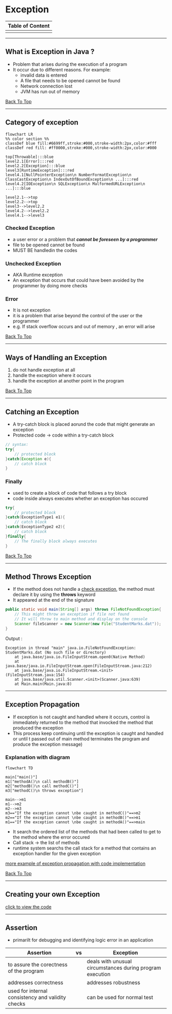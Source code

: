 # Exception
|Table of Content|
|---|
|[]()|
---
## What is Exception in Java ?
- Problem that arises during the execution of a program
- It occur due to different reasons. For example:
    - invalid data is entered
    - A file that needs to be opened cannot be found
    - Network connection lost
    - JVM has run out of memory

[Back To Top](#exception)

---
## Category of exception
```mermaid
flowchart LR
%% color section %%
classDef blue fill:#6699ff,stroke:#000,stroke-width:2px,color:#fff
classDef red fill: #ff0000,stroke:#000,stroke-width:2px,color:#000

top[Throwable]:::blue
level2.1[Error]:::red
level2.2[Exception]:::blue
level3[RuntimeException]:::red
level4.1[NullPointerException\n NumberFormatException\n ClassCastException\n IndexOutOfBoundException\n ...]:::red
level4.2[IOException\n SQLException\n MalformedURLException\n ...]:::blue

level2.1-->top
level2.2-->top
level3-->level2.2
level4.2-->level2.2
level4.1-->level3
```
### Checked Exception
- a user error or a problem that ***cannot be foreseen by a programmer***
- file to be opened cannot be found
- MUST BE handledin the codes
### Unchecked Exception
- AKA Runtime exception
-  An exception that occurs that could have been avoided by the programmer by doing more checks

### Error
- It is not exception
- it is a problem that arise beyond the control of the user or the programmer
- e.g. If stack overflow occurs and out of memory , an error will arise

[Back To Top](#exception)

---
## Ways of Handling an Exception
1. do not handle exception at all
2. handle the exception where it occurs
3. handle the exception at another point in the program

[Back To Top](#exception)

---
## Catching an Exception
- A try-catch block is placed aorund the code that might generate an exception
- Protected code -> code within a try-catch block
```java
// syntax:
try{
    // protected block
}catch(Exception e){
    // catch block
}
```
### Finally
- used to create a block of code that follows a try block 
- code inside always executes whether an exception has occured
```java
try{
    // protected block
}catch(ExceptionType1 e1){
    // catch block
}catch(ExceptionType2 e2){
    // catch block
}finally{
    // The finally block always executes
}
```

[Back To Top](#exception)

---
## Method Throws Exception
- If the method does not handle a [check exception](#checked-exception), the method must declare it by using the **throws** keyword
- It appeared at the end of the signature
```java
public static void main(String[] args) throws FileNotFoundException{
    // This might throw an exception if file not found
    // It will throw to main method and display on the console
    Scanner fileScanner = new Scanner(new File("StudentMarks.dat"));
}
```
Output :
```
Exception in thread "main" java.io.FileNotFoundException: StudentMarks.dat (No such file or directory)
	at java.base/java.io.FileInputStream.open0(Native Method)
	at java.base/java.io.FileInputStream.open(FileInputStream.java:212)
	at java.base/java.io.FileInputStream.<init>(FileInputStream.java:154)
	at java.base/java.util.Scanner.<init>(Scanner.java:639)
	at Main.main(Main.java:8)
```
---
## Exception Propagation
- If exception is not caught and handled where it occurs, control is immediately returned to the method that invocked the method that produced the exception
- This process keep continuing until the exception is caught and handled or until t passed out of main method terminates the program and produce the exception message)

### Explanation with diagram
```mermaid
flowchart TD

main["main()"]
m1["methodA()\n call methodB()"]
m2["methodB()\n call methodC()"]
m3["methodC()\n throws exception"]

main-->m1
m1-->m2
m2-->m3
m3=="If the exception cannot \nbe caught in methodC()"==>m2
m2=="If the exception cannot \nbe caught in methodB()"==>m1
m1=="If the exception cannot \nbe caught in methodA()"==>main
```
- It search the ordered list of the methods that had been called to get to the method where the error occured
- Call stack -> the list of methods
- runtime system searchs the call stack for a method that contains an exception handler for the given exception

[more example of exception propagation with code implementation]() 

[Back To Top](#exception)

---

## Creating your own Exception

[click to view the code]()

---
## Assertion
- primarilt for debugging and identifying logic error in an application

|Assertion|vs|Exception|
|---|---|---|
|to assure the corectness of the program||deals with unusual circumstances during program execution|
|addresses correctness||addresses robustness|
|used for internal consistency and validity checks||can be used for normal test|
